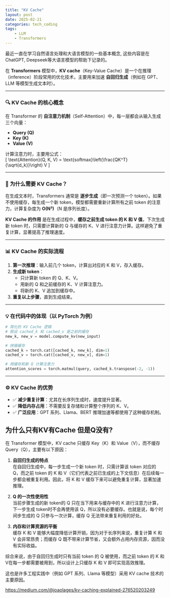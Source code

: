 ```yaml
---
title: "KV Cache"
layout: post
date: 2025-02-21
categories: tech_coding
tags:
    - LLM
    - Transformers
---
```


最近一直在学习自然语言处理和大语言模型的一些基本概念, 这些内容是在ChatGPT, Deepseek等大语言模型的帮助下记录的。


在 **Transformers** 模型中，**KV cache**（Key-Value Cache）是一个在推理（inference）阶段常用的优化技术，主要用来加速 **自回归生成**（例如在 GPT、LLM 等模型生成文本时）。  

---

### 🔍 **KV Cache 的核心概念**

在 Transformer 的 **自注意力机制**（Self-Attention）中，每一层都会从输入生成三个向量：  
- **Query (Q)**  
- **Key (K)**  
- **Value (V)**  

计算注意力时，主要用公式：  
\[
\text{Attention}(Q, K, V) = \text{softmax}\left(\frac{QK^T}{\sqrt{d_k}}\right) V
\]

---

### 🚀 **为什么需要 KV Cache？**

在生成文本时，Transformers 通常是 **逐步生成**（即一次预测一个 token）。如果不使用缓存，每生成一个新 token，模型都需要重新计算所有之前 token 的注意力，计算复杂度为 **O(N²)**（N 是序列长度）。

**KV Cache 的作用** 是在生成过程中，**缓存之前生成 token 的 K 和 V 值**，下次生成新 token 时，只需要计算新的 Q 与缓存的 K、V 进行注意力计算。这样避免了重复计算，显著提高了推理速度。  

---

### 📊 **KV Cache 的实际流程**

1. **第一次推理**：输入前几个 token，计算出对应的 K 和 V，存入缓存。  
2. **生成新 token**：
   - 只计算新 token 的 Q、K、V。
   - 用新的 Q 和之前缓存的 K、V 计算注意力。
   - 将新的 K、V 追加到缓存中。
3. **重复以上步骤**，直到生成结束。

---

### 💡 **在代码中的体现（以 PyTorch 为例）**

```python
# 简化的 KV Cache 逻辑
# 假设 cached_k 和 cached_v 是之前的缓存
new_k, new_v = model.compute_kv(new_input)

# 拼接缓存
cached_k = torch.cat([cached_k, new_k], dim=1)
cached_v = torch.cat([cached_v, new_v], dim=1)

# 用缓存和新 Q 计算注意力
attention_scores = torch.matmul(query, cached_k.transpose(-2, -1))
```

---

### ⚙️ **KV Cache 的优势**

- ✅ **减少重复计算**：尤其在长序列生成时，速度提升显著。  
- ✅ **降低内存占用**：不需要反复存储和计算整个序列的 K、V。  
- ✅ **广泛应用**：GPT 系列、Llama、BERT 推理加速等都使用了这种缓存机制。  


## 为什么只有KV有Cache 但是Q没有?
在 Transformer 模型中，KV cache 只缓存 Key（K）和 Value（V），而不缓存 Query（Q），主要有以下原因：

1. **自回归生成的特点**  
   在自回归生成中，每一步生成一个新 token 时，只需计算该 token 对应的 Q，而之前 token 的 K 和 V（它们代表之前已生成的上下文信息）在后续每一步都会被重复利用。因此，将 K 和 V 缓存下来可以避免重复计算，显著加速推理。

2. **Q 的一次性使用性**  
   当前步骤生成的新 token的 Q 只在当下用来与缓存中的 K 进行注意力计算，下一步生成 token时不会再使用该 Q，所以没有必要缓存。也就是说，每个时间步生成的 Q 只参与一次计算，缓存 Q 无法带来重复利用的好处。

3. **内存和计算资源的平衡**  
   缓存 K 和 V 能够大幅度降低计算开销，因为对于长序列来说，重复计算 K 和 V 会非常昂贵；而缓存 Q 既不带来计算节省，又会额外占用内存资源，因而没有实际收益。

综合来说，由于自回归生成时只有当前 token 的 Q 被使用，而之前 token 的 K 和 V在每一步都需要被用到，所以设计上只缓存 K 和 V 即可实现高效推理。

这也是许多工程实践中（例如 GPT 系列、Llama 等模型）采用 KV cache 技术的主要原因。  


https://medium.com/@joaolages/kv-caching-explained-276520203249